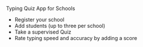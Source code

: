 Typing Quiz App for Schools
- Register your school
- Add students (up to three per school)
- Take a supervised Quiz
- Rate typing speed and accuracy by adding a score
  
